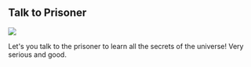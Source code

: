 ## Talk to Prisoner

![](https://github.com/user-attachments/assets/1e427d65-71b9-4212-9156-622a11aa42d2)

Let's you talk to the prisoner to learn all the secrets of the universe! Very serious and good.
